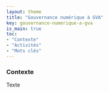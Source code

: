 ```yaml
---
layout: theme
title: "Gouvernance numérique à GVA"
key: gouvernance-numerique-a-gva
is_main: true
toc:
- "Contexte"
- "Activités"
- "Mots clés"
---
```


### Contexte

Texte